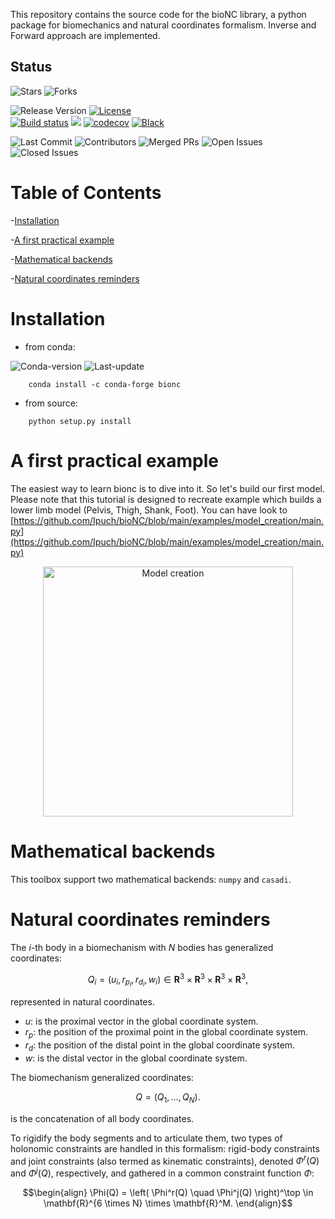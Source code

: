 
This repository contains the source code for the bioNC library, a python package for biomechanics and natural coordinates formalism.
Inverse and Forward approach are implemented.

## Status
![Stars](https://img.shields.io/github/stars/Ipuch/bioNC?style=social)
![Forks](https://img.shields.io/github/forks/Ipuch/bioNC?style=social)

![Release Version](https://img.shields.io/github/v/release/Ipuch/bioNC) <a href="https://opensource.org/licenses/MIT"><img src="https://img.shields.io/badge/license-MIT-success" alt="License"/></a>  
[![Build status](https://github.com/Ipuch/bioNC/actions/workflows/run_tests.yml/badge.svg)](https://github.com/Ipuch/bioNC/actions/) <a href="https://codeclimate.com/github/Ipuch/bioNC/maintainability"><img src="https://api.codeclimate.com/v1/badges/1f46b245f72858ae8bd5/maintainability" /></a> [![codecov](https://codecov.io/gh/ipuch/bionc/branch/main/graph/badge.svg)](https://codecov.io/gh/ipuch/bionc) [![Black](https://img.shields.io/badge/code%20style-black-000000.svg)](https://github.com/psf/black)

![Last Commit](https://img.shields.io/github/last-commit/Ipuch/bioNC)
![Contributors](https://img.shields.io/github/contributors/Ipuch/bioNC)
![Merged PRs](https://img.shields.io/github/issues-pr-closed/Ipuch/bioNC)
![Open Issues](https://img.shields.io/github/issues/Ipuch/bioNC)
![Closed Issues](https://img.shields.io/github/issues-closed/Ipuch/bioNC)


# Table of Contents

-[Installation](#installation)

-[A first practical example](#a-first-practical-example)

-[Mathematical backends](#mathematical-backends)

-[Natural coordinates reminders](#natural-coordinates-reminders)

# Installation
- from conda:

![Conda-version](https://anaconda.org/conda-forge/bionc/badges/version.svg)
![Last-update](https://anaconda.org/conda-forge/bionc/badges/latest_release_relative_date.svg)
```
    conda install -c conda-forge bionc
```
- from source:
```
    python setup.py install
```

# A first practical example
The easiest way to learn bionc is to dive into it.
So let's build our first model.
Please note that this tutorial is designed to recreate example which builds a lower limb model (Pelvis, Thigh, Shank, Foot). You can have look to [https://github.com/Ipuch/bioNC/blob/main/examples/model_creation/main.py](https://github.com/Ipuch/bioNC/blob/main/examples/model_creation/main.py)

<div style="text-align: center;">
    <img src="./docs/model_creation_viz.png" alt="Model creation" width="400" />
</div>


# Mathematical backends
This toolbox support two mathematical backends: `numpy` and `casadi`.

# Natural coordinates reminders

The $i$-th body in a biomechanism with $N$ bodies has generalized coordinates:  

```math 
Q_i = (u_{i}, r_{p_{i}}, r_{d_{i}}, w_{i}) \in \mathbf{R}^3 \times \mathbf{R}^3 \times \mathbf{R}^3 \times \mathbf{R}^3,
``` 

represented in natural coordinates. 

- $u$: is the proximal vector in the global coordinate system.
- $r_p$: the position of the proximal point in the global coordinate system.
- $r_d$:  the position of the distal point in the global coordinate system.
- $w$: is the distal vector in the global coordinate system.

The biomechanism generalized coordinates:   

```math 
Q = (Q_1, \dots, Q_N).
```
is the concatenation of all body coordinates.

To rigidify the body segments and to articulate them, two types of holonomic constraints are handled in this formalism: rigid-body constraints and joint constraints (also termed as kinematic constraints), denoted $\Phi^r(Q)$ and $\Phi^j(Q)$, respectively, and gathered in a common constraint function $\Phi$:

```math 
\begin{align}
\Phi(Q) = \left(
    \Phi^r(Q) \quad
    \Phi^j(Q)
\right)^\top
\in \mathbf{R}^{6 \times N} \times \mathbf{R}^M.
\end{align}
```





